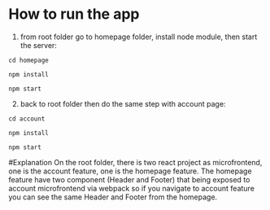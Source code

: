# How to run the app
1. from root folder go to homepage folder, install node module, then start the server:
```console
cd homepage
```

```console
npm install
```

```console
npm start
```
2. back to root folder then do the same step with account page:
```console
cd account
```

```console
npm install
```

```console
npm start
```

#Explanation
On the root folder, there is two react project as microfrontend, one is the account feature, one is the homepage feature.
The homepage feature have two component (Header and Footer) that being exposed to account microfrontend via webpack so if you navigate to account feature you can see the same Header and Footer from the homepage.
